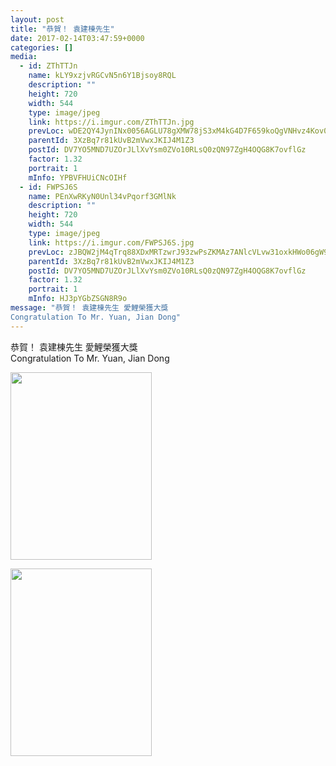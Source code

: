 ```yaml
---
layout: post
title: "恭賀！ 袁建棟先生" 
date: 2017-02-14T03:47:59+0000 
categories: [] 
media:
  - id: ZThTTJn
    name: kLY9xzjvRGCvN5n6Y1Bjsoy8RQL
    description: ""   
    height: 720
    width: 544
    type: image/jpeg
    link: https://i.imgur.com/ZThTTJn.jpg
    prevLoc: wDE2QY4JynINx0056AGLU78gXMW78jS3xM4kG4D7F659koQgVNHvz4Kov0vGf14ExLwZRMiAm0OkqMg2Sl3WyAklBBhPyGjyo3yzt4qBm7jKyMc6Ejg96Q2juxZgqnXLz3t4p3VRQAMYcgoJWGDYBYCw8jBpRM23unyg1nOA5DFXyy9vAG5rs5JngOOqPxiGxgDXpq01hkvDPZ5gQAuEjkPYqRnLcxoWxw7Gr1urWE7EBv3Et4Ng2RzJlyUploXymV8YUkw
    parentId: 3XzBq7r81kUvB2mVwxJKIJ4M1Z3
    postId: DV7YO5MND7UZOrJLlXvYsm0ZVo10RLsQ0zQN97ZgH4OQG8K7ovflGz
    factor: 1.32
    portrait: 1
    mInfo: YPBVFHUiCNcOIHf
  - id: FWPSJ6S
    name: PEnXwRKyN0Unl34vPqorf3GMlNk
    description: ""   
    height: 720
    width: 544
    type: image/jpeg
    link: https://i.imgur.com/FWPSJ6S.jpg
    prevLoc: zJBQW2jM4qTrq88XDxMRTzwrJ93zwPsZKMAz7ANlcVLvw31oxkHWo06gW9WZFR7L582x1qu68m7KOYxnTp4QBGMpM6TwX279jGGQf3QOAR2WVYsJV6VrDGy5T4O7lvr9voUZJBRk04JyCyBERJzGqJC3kzm36gMLuXGRkXo0Eyu3RRmE1MP9UlVwLzzZQysmGr0r67Jos0vq6YvBykun5E3XAL8lUqAZ448Mj1hmNVqX82q5f5zWko2JkDiPoKWqmqM1TB1
    parentId: 3XzBq7r81kUvB2mVwxJKIJ4M1Z3
    postId: DV7YO5MND7UZOrJLlXvYsm0ZVo10RLsQ0zQN97ZgH4OQG8K7ovflGz
    factor: 1.32
    portrait: 1
    mInfo: HJ3pYGbZSGN8R9o
message: "恭賀！ 袁建棟先生 愛鯉榮獲大獎  
Congratulation To Mr. Yuan, Jian Dong"
---
```


恭賀！ 袁建棟先生 愛鯉榮獲大獎  
Congratulation To Mr. Yuan, Jian Dong


[//]: #media:  
<a href="https://i.imgur.com/ZThTTJn.jpg"><img src="https://i.imgur.com/ZThTTJn.jpg" height="300" width="226" /></a> 
  

<a href="https://i.imgur.com/FWPSJ6S.jpg"><img src="https://i.imgur.com/FWPSJ6S.jpg" height="300" width="226" /></a> 
 
